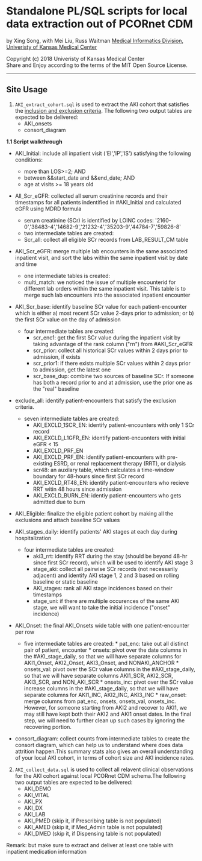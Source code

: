 Standalone PL/SQL scripts for local data extraction out of PCORnet CDM
====================================================================

by Xing Song, with Mei Liu, Russ Waitman
[Medical Informatics Division, Univeristy of Kansas Medical Center][MI]

[MI]: http://informatics.kumc.edu/

Copyright (c) 2018 Univeristy of Kansas Medical Center  
Share and Enjoy according to the terms of the MIT Open Source License.

***

## Site Usage 

1. `AKI_extract_cohort.sql` is used to extract the AKI cohort that satisfies the [inclusion and exclusion criteria]. The following two output tables are expected to be delivered:      
      * AKI_onsets
      * consort_diagram

[inclusion and exclusion criteria]: https://github.com/kumc-bmi/AKI_CDM/blob/master/report/AKI_CDM_EXT_VALID_p1_QA.Rmd

   **1.1 Script walkthrough**


*  AKI_Initial: include all inpatient visit ('EI','IP','IS') satisfying the following conditions: 
          
      * more than LOS>=2; AND 
      * between &&start_date and &&end_date; AND         
      * age at visits >= 18 years old
          

        
*  All_Scr_eGFR: collected all serum creatinine records and their timestamps for all patients indentified in #AKI_Initial and calculated eGFR using MDRD formula
      
      * serum creatinine (SCr) is identified by LOINC codes: '2160-0','38483-4','14682-9','21232-4','35203-9','44784-7','59826-8'
      * two intermediate tables are created:       
      * Scr_all: collect all eligible SCr records from LAB_RESULT_CM table    
              
 
    
*  AKI_Scr_eGFR: merge multiple lab encounters in the same associated inpatient visit, and sort the labs within the same inpatient visit by date and time 
          
      * one intermediate tables is created: 
      * multi_match: we noticed the issue of multiple encounterid for different lab orders within the same inpatient visit. This table is to merge such lab encounters into the associated inpatient encounter
             
  
              
*  AKI_Scr_base: identify baseline SCr value for each patient-encounter which is either a) most recent SCr value 2-days prior to admission; or b) the first SCr value on the day of admission 
      * four intermediate tables are created: 
          * scr_enc1: get the first SCr value during the inpatient visit by taking advantage of the rank column ("rn") from #AKI_Scr_eGFR
          * scr_prior: collect all historical SCr values within 2 days prior to admission, if exists 
          * scr_prior1: if there exists multiple SCr values within 2 days prior to admission, get the latest one
          * scr_base_dup: combine two sources of baseline SCr. If someone has both a record prior to and at admission, use the prior one as the "real" baseline 

    

*  exclude_all: identify patient-encounters that satisfy the exclusion criteria.
      * seven intermediate tables are created:
          * AKI_EXCLD_1SCR_EN: identify patient-encounters with only 1 SCr record
          * AKI_EXCLD_L1GFR_EN: identify patient-encuonters with initial eGFR < 15
          * AKI_EXCLD_PRF_EN
          * AKI_EXCLD_PRF_EN: identify patient-encounters with pre-existing ESRD, or renal replacement therapy (RRT), or dialysis
          * scr48: an auxilary table, which calculates a time-window boundary for 48-hours since first SCr record
          * AKI_EXCLD_RT48_EN: identify patient-encounters who recieve RRT witin 48 hours since admission
          * AKI_EXCLD_BURN_EN: identiy patient-encounters who gets admitted due to burn
        
        
*  AKI_Eligible: finalize the eligible patient cohort by making all the exclusions and attach baseline SCr values
      
      
*  AKI_stages_daily: identify patients' AKI stages at each day during hospitalization
      * four intermediate tables are created: 
          * aki3_rrt: identify RRT during the stay (should be beyond 48-hr since first SCr record), which will be used to identify AKI stage 3
          * stage_aki: collect all pairwise SCr records (not necessarily adjacent) and identify AKI stage 1, 2 and 3 based on rolling baseline or static baseline
          * AKI_stages: rank all AKI stage incidences based on their timestamps
          * stage_uni: if there are multiple occurences of the same AKI stage, we will want to take the initial incidence ("onset" incidence)
             
       
* AKI_Onset: the final AKI_Onsets wide table with one patient-encounter per row
    * five intermediate tables are created:
          * pat_enc: take out all distinct pair of patient, encounter
          * onsets: pivot over the date columns in the #AKI_stage_daily, so that we will have separate columns for AKI1_Onset, AKI2_Onset, AKI3_Onset, and NONAKI_ANCHOR
          * onsets_val: pivot over the SCr value columns in the #AKI_stage_daily, so that we will have separate columns AKI1_SCR, AKI2_SCR, AKI3_SCR, and NON_AKI_SCR
          * onsets_inc: pivot over the SCr value increase columns in the #AKI_stage_daily, so that we will have separate columns for AKI1_INC, AKI2_INC, AKI3_INC
          * raw_onset: merge columns from pat_enc, onsets, onsets_val, onsets_inc. However, for someone starting from AKI2 and recover to AKI1, we may still have kept both their AKI2 and AKI1 onset dates. In the final step, we will need to further clean up such cases by ignoring the recovering portion.  
      

       
* consort_diagram: collect counts from intermediate tables to create the consort diagram, which can help us to understand where does data attrition happen.This summary stats also gives an overall understanding of your local AKI cohort, in terms of cohort size and AKI incidence rates.


2. `AKI_collect_data.sql` is used to collect all relavent clinical observations for the AKI cohort against local PCORnet CDM schema.The following two output tables are expected to be delivered:       
      * AKI_DEMO
      * AKI_VITAL
      * AKI_PX
      * AKI_DX
      * AKI_LAB
      * AKI_PMED (skip it, if Prescribing table is not populated)
      * AKI_AMED (skip it, if Med_Admin table is not populated)
      * AKI_DMED (skip it, if Dispensing table is not populated)

Remark: but make sure to extract and deliver at least one table with inpatient medication information
